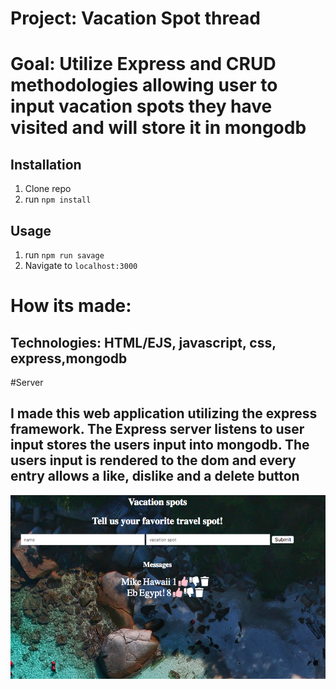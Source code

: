 # Project: Vacation Spot thread
# Goal:  Utilize Express and CRUD methodologies allowing user to input vacation spots they have visited and will store it in mongodb

## Installation

1. Clone repo
2. run `npm install`

## Usage

1. run `npm run savage`
2. Navigate to `localhost:3000`

# How its made:

## Technologies: HTML/EJS, javascript, css, express,mongodb
#Server
## I made this web application utilizing the express framework. The Express server listens to user input stores the users input into mongodb. The users input is rendered to the dom and every entry allows a like, dislike and a delete button


![vacation](public/screenshot.png)
